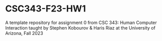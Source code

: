 # CSC343-F23-HW1
A template repository for assignment 0 from CSC 343: Human Computer Interaction taught by Stephen Kobourov &amp; Haris Riaz at the University of Arizona, Fall 2023
